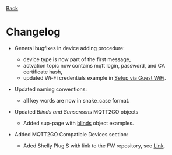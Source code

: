 [Back](./index.md)

# Changelog

* General bugfixes in device adding procedure:
	* device type is now part of the first message,
	* actvation topic now contains mqtt login, password, and CA certificate hash,
	* updated Wi-Fi credentials example in [Setup via Guest WiFi](./add-wifi.md).

* Updated naming conventions:
	* all key words are now in snake_case format.

* Updated _Blinds and Sunscreens_ MQTT2GO objects
	* Added sup-page with [blinds](./examples/blinds.md) object examples.

* Added MQTT2GO Compatible Devices section:
	* Aded Shelly Plug S with link to the FW repository, see [Link](https://github.com/mqtt2go/devices).